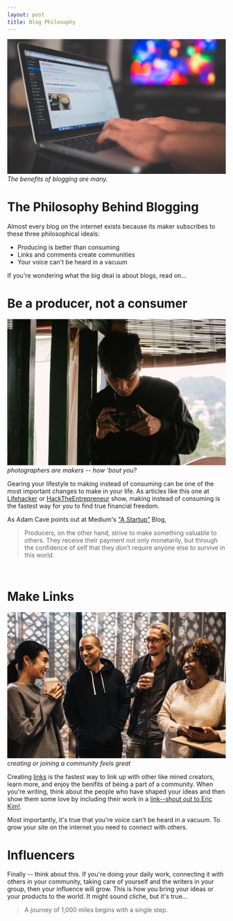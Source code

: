 ```yaml
---
layout: post
title: Blog Philosophy
---
```


![laptop header](/images/blog-philosophy1.jpg)
*The benefits of blogging are many.*

# The Philosophy Behind Blogging
Almost every blog on the internet exists because its maker subscribes to these three philosophical ideals:
* Producing is better than consuming
* Links and comments create communities
* Your voice can't be heard in a vacuum

If you're wondering what the big deal is about blogs, read on...
<br>

# Be a producer, not a consumer

![maker](/images/maker.jpg)
*photographers are makers -- how 'bout you?*

Gearing your lifestyle to making instead of consuming can be one of the most important changes to make in your life. As articles like this one at [Lifehacker](https://lifehacker.com/5887345/start-every-day-as-a-producer-not-a-consumer) or [HackTheEntrepreneur](https://hacktheentrepreneur.com/consumer-to-producer/) show, making instead of consuming is the fastest way for you to find true financial freedom. 

As Adam Cave points out at Medium's ["A Startup"](https://medium.com/swlh/consumer-vs-producer-a-change-in-mindset-that-will-change-your-life-11cf8092e3e6) Blog, 

> Producers, on the other hand, strive to make something valuable to others. They receive their payment not only monetarily, but through the confidence of self that they don’t require anyone else to survive in this world.
<br>

# Make Links
![community](/images/community.jpg)
*creating or joining a community feels great*

Creating [links](https://en.wikipedia.org/wiki/Hyperlink) is the fastest way to link up with other like mined creators, learn more, and enjoy the benifits of being a part of a community. When you're writing, think about the people who have shaped your ideas and then show them some love by including their work in a [link--shout out to Eric Kim!](http://erickimphotography.com/blog/).

Most importantly, it's true that you're voice can't be heard in a vacuum. To grow your site on the internet you need to connect with others.

# Influencers 

Finally -- think about this. If you're doing your daily work, connecting it with others in your community, taking care of yourself and the writers in your group, then your influence will grow. This is how you bring your ideas or your products to the world. It might sound cliche, but it's true...
> A journey of 1,000 miles begins with a single step.

